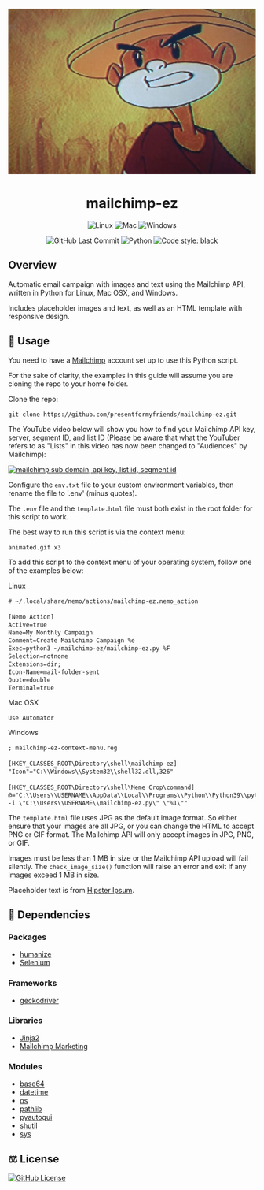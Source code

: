 <div align="center">

![johnny-chimpo.jpg](img/johnny-chimpo.jpg)

# mailchimp-ez
![Linux](https://img.shields.io/badge/linux-mint%2020.3-hotpink?logo=linux&logoColor=pink) ![Mac](https://img.shields.io/badge/mac-osx%2010.15-hotpink?logo=apple&logoColor=pink) ![Windows](https://img.shields.io/badge/windows-10-hotpink?logo=windows&logoColor=pink)

![GitHub Last Commit](https://img.shields.io/github/last-commit/presentformyfriends/mailchimp-ez?color=hotpink&logo=git&logoColor=pink) ![Python](https://img.shields.io/pypi/pyversions/selenium?color=hotpink&logo=python&logoColor=pink) [![Code style: black](https://img.shields.io/badge/style-black-000000.svg)](https://github.com/psf/black)

</div>

## Overview
Automatic email campaign with images and text using the Mailchimp API, written in Python for Linux, Mac OSX, and Windows.

Includes placeholder images and text, as well as an HTML template with responsive design.


## 📝 Usage

You need to have a [Mailchimp](https://mailchimp.com) account set up to use this Python script.

For the sake of clarity, the examples in this guide will assume you are cloning the repo to your home folder.

Clone the repo:
```
git clone https://github.com/presentformyfriends/mailchimp-ez.git
```

The YouTube video below will show you how to find your Mailchimp API key, server, segment ID, and list ID (Please be aware that what the YouTuber refers to as "Lists" in this video has now been changed to "Audiences" by Mailchimp):

[![mailchimp sub domain, api key, list id, segment id](https://img.youtube.com/vi/v8COddmNyPo/0.jpg)](https://www.youtube.com/watch?v=v8COddmNyPo)


Configure the ```env.txt``` file to your custom environment variables, then rename the file to '.env' (minus quotes).

The ```.env``` file and the ```template.html``` file must both exist in the root folder for this script to work.


The best way to run this script is via the context menu:

```
animated.gif x3
```

To add this script to the context menu of your operating system, follow one of the examples below:

Linux
```
# ~/.local/share/nemo/actions/mailchimp-ez.nemo_action

[Nemo Action]
Active=true
Name=My Monthly Campaign
Comment=Create Mailchimp Campaign %e
Exec=python3 ~/mailchimp-ez/mailchimp-ez.py %F
Selection=notnone
Extensions=dir;
Icon-Name=mail-folder-sent
Quote=double
Terminal=true
```

Mac OSX 
```
Use Automator
```

Windows
```
; mailchimp-ez-context-menu.reg

[HKEY_CLASSES_ROOT\Directory\shell\mailchimp-ez]
"Icon"="C:\\Windows\\System32\\shell32.dll,326"

[HKEY_CLASSES_ROOT\Directory\shell\Meme Crop\command]
@="C:\\Users\\USERNAME\\AppData\\Local\\Programs\\Python\\Python39\\python.exe -i \"C:\\Users\\USERNAME\\mailchimp-ez.py\" \"%1\""
```

The ```template.html``` file uses JPG as the default image format. So either ensure that your images are all JPG, or you can change the HTML to accept PNG or GIF format. The Mailchimp API will only accept images in JPG, PNG, or GIF.

Images must be less than 1 MB in size or the Mailchimp API upload will fail silently. The ```check_image_size()``` function will raise an error and exit if any images exceed 1 MB in size.

Placeholder text is from [Hipster Ipsum](https://hipsum.co/).


## 🐍 Dependencies

### Packages
* [humanize](https://pypi.org/project/humanize/)
* [Selenium](https://pypi.org/project/selenium/)

### Frameworks
* [geckodriver](https://github.com/mozilla/geckodriver)

### Libraries
* [Jinja2](https://pypi.org/project/Jinja2/)
* [Mailchimp Marketing](https://github.com/mailchimp/mailchimp-marketing-python)

### Modules
* [base64](https://docs.python.org/3/library/base64.html)
* [datetime](https://docs.python.org/3/library/datetime.html)
* [os](https://docs.python.org/3/library/os.html#module-os)
* [pathlib](https://docs.python.org/3/library/pathlib.html)
* [pyautogui](https://github.com/asweigart/pyautogui)
* [shutil](https://docs.python.org/3/library/shutil.html)
* [sys](https://docs.python.org/3/library/sys.html)


## ⚖️ License

[![GitHub License](https://img.shields.io/github/license/presentformyfriends/mailchimp-ez?color=hotpink)](https://github.com/presentformyfriends/mailchimp-ez/blob/master/LICENSE)

